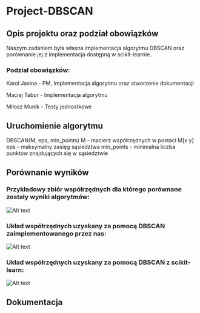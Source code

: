 # Project-DBSCAN

## Opis projektu oraz podział obowiązków

Naszym zadaniem była własna implementacja algorytmu DBSCAN oraz porównanie jej z implementacja dostępną w scikit-learnie.

### Podział obowiązków:

Karol Jasina - PM, Implementacja algorytmu oraz stworzenie dokumentacji

Maciej Tabor - Implementacja algorytmu

Miłosz Munik - Testy jednostkowe

## Uruchomienie algorytmu

  DBSCAN(M, eps, min_points)
  M - macierz współrzędnych w postaci M[x y]
  eps - maksymalny zasięg sąsiedztwa
  min_points - minimalna liczba punktów znajdujących się w sąsiedztwie

## Porównanie wyników

### Przykładowy zbiór współrzędnych dla którego porównane zostały wyniki algorytmów:

![Alt text](http://imgur.com/a/EgOEx)

### Układ współrzędnych uzyskany za pomocą DBSCAN zaimplementowanego przez nas:

![Alt text](http://imgur.com/a/G0JaK)

### Układ współrzędnych uzyskany za pomocą DBSCAN z scikit-learn:

![Alt text](http://imgur.com/a/wF4wF)

	
## Dokumentacja
